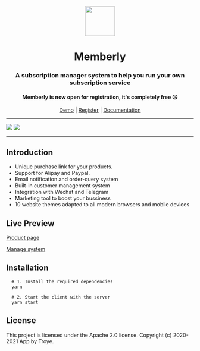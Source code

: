 <div align="center">
<img src="https://i.loli.net/2020/03/27/xdEUXeo6QDMWa2O.png" width="80px" height="80px"/>
</div>
  <h1 align="center">
    Memberly
  </h1>
  <h3 align="center">
    A subscription manager system to help you run your own subscription service
  </h3>
  <h4 align="center">
    Memberly is now open for registration, it's completely free 😘 
  </h4>
<div align="center">

[Demo](https://vip.960960.xyz/#/product/60608503d5dc6641efdeb0f7) | [Register](https://vip.960960.xyz/#/install) | [Documentation](https://www.notion.so/troyeguo/8872c44d7fda431e9aed67a6d6affaa3?v=4aa8d73d2d834ac8868f7b29e80fb0eb)

</div>

<hr>
<img src="https://i.loli.net/2020/07/10/szqvUMpV9IALkXQ.png">
<img src="https://i.loli.net/2020/07/10/zHZmOoi4rBMaU1D.png">
<hr>

## Introduction

- Unique purchase link for your products.
- Support for Alipay and Paypal.
- Email notification and order-query system
- Built-in customer management system
- Integration with Wechat and Telegram
- Marketing tool to boost your bussiness
- 10 website themes adapted to all modern browsers and mobile devices

## Live Preview

[Product page](https://vip.960960.xyz/#/product/60608503d5dc6641efdeb0f7)

[Manage system](https://vip.960960.xyz)

## Installation

```
  # 1. Install the required dependencies
  yarn

  # 2. Start the client with the server
  yarn start

```

## License

This project is licensed under the Apache 2.0 license. Copyright (c) 2020-2021 App by Troye.
